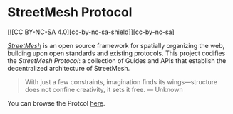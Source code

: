 # StreetMesh Protocol

[![CC BY-NC-SA 4.0][cc-by-nc-sa-shield]][cc-by-nc-sa]

[*StreetMesh*](https://github.com/StreetMesh) is an open source framework for spatially organizing the web, building upon open standards and existing protocols. This project codifies the *StreetMesh Protocol*: a collection of Guides and APIs that establish the decentralized architecture of StreetMesh.

> With just a few constraints, imagination finds its wings—structure does not confine creativity, it sets it free. — Unknown

You can browse the Protcol [here](https://protocol.streetmesh.com).